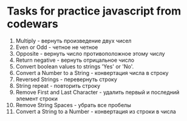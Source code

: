 # Tasks for practice javascript from codewars

1. Multiply - вернуть произведение двух чисел
2. Even or Odd - четное не четное
3. Opposite - вернуть число противоположное этому числу
4. Return negative - вернуть отрицальное число
5. Convert boolean values to strings 'Yes' or 'No'.
6. Convert a Number to a String - конвертация числа в строку
7. Reversed Strings - перевернуть строку
8. String repeat - повторить строку
9. Remove First and Last Character - удалить первый и последний элемент строки
10. Remove String Spaces - убрать все пробелы
11. Convert a String to a Number - конвертация из строки в числа
